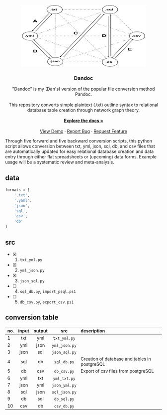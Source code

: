 <div align="center">
  <a href="https://github.com/dong-wkim/dandoc">
    <img src="img/logo4.png" alt="Logo" width="400" height="200">
  </a>

  <h3 align="center">Dandoc</h3>

  <p align="center">
    "Dandoc" is my (Dan's) version of the popular file conversion method Pandoc. <br />
    <br />
    This repository converts simple plaintext (.txt) outline syntax to relational database table creation through network graph theory.
    <br />
    <br />
    <a href="https://github.com/dong-wkim/dandoc"><strong>Explore the docs »</strong></a>
    <br />
    <br />
    <a href="https://github.com/dong-wkim/dandoc">View Demo</a>
    &middot;
    <a href="https://github.com/dong-wkim/dandoc/issues/new?labels=bug&template=bug-report---.md">Report Bug</a>
    &middot;
    <a href="https://github.com/dong-wkim/dandoc/issues/new?labels=enhancement&template=feature-request---.md">Request Feature</a>
  </p>
</div>
<!-- network graph for conversions here -->

Through five forward and five backward conversion scripts, this python script allows conversion between txt, yml, json, sql, db, and csv files that are automatically updated for easy relational database creation and data entry through either flat spreadsheets or (upcoming) data forms. Example usage will be a systematic review and meta-analysis.  

## data

```python
formats = [
    '.txt', 
    '.yaml', 
    'json',
    'sql',
    'csv',
    'db' 
]
```

## src

- [X] 1. `txt_yml.py`
- [X] 2. `yml_json.py`
- [X] 3. `json_sql.py`
- [ ] 4. `sql_db.py`, `import_psql.ps1`
- [ ] 5. `db_csv.py`, `export_csv.ps1`

## conversion table

| no. | input | output |     src      | description |
| :-- | :---: | :----: | :----------: | :---  |
| 1   |  txt  |  yml  | `txt_yml.py`  |  |
| 2   |  yml |  json  | `yml_json.py` |  |
| 3   |  json |  sql   | `json_sql.py`  |  |
| 4   |  sql  |   db   |  `sql_db.py`   | Creation of database and tables in postgreSQL |
| 5   |   db  |  csv   |  `db_csv.py`   | Export of csv files from postgreSQL |
| 6   | yml  |  txt   | `yml_txt.py`  |  |
| 7   | json  |  yml  | `json_yml.py` |  |
| 8   |  sql  |  json  | `sql_json.py`  |  |
| 9   |  db   |  sql   | `db_sql.py`    |  |
| 10  |  csv  |   db   | `csv_db.py`    |  |

<!-- CHANGELOG:

Better to use psql or python for converting between JSON and CSV files?

-->